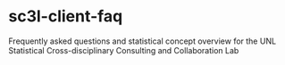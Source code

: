 # sc3l-client-faq
Frequently asked questions and statistical concept overview for the UNL Statistical Cross-disciplinary Consulting and Collaboration Lab
